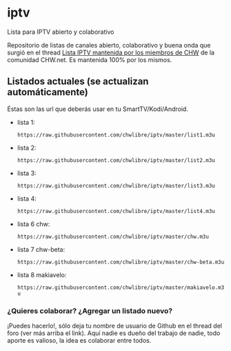 # iptv
Lista para IPTV abierto y colaborativo

Repositorio de listas de canales abierto, colaborativo y buena onda que surgió en el thread [Lista IPTV mantenida por los miembros de CHW](http://www.chw.net/foro/poseedores-tv-led-smart-3d/1136045-lista-iptv-mantenida-los-miembros-chw.html) de la comunidad CHW.net. Es mantenida 100% por los mismos.


## Listados actuales (se actualizan automáticamente)
Éstas son las url que deberás usar en tu SmartTV/Kodi/Android.
* lista 1:

    `https://raw.githubusercontent.com/chwlibre/iptv/master/list1.m3u`

* lista 2:

    `https://raw.githubusercontent.com/chwlibre/iptv/master/list2.m3u`

* lista 3:

    `https://raw.githubusercontent.com/chwlibre/iptv/master/list3.m3u`

* lista 4:

    `https://raw.githubusercontent.com/chwlibre/iptv/master/list4.m3u`

* lista 6 chw:

    `https://raw.githubusercontent.com/chwlibre/iptv/master/chw.m3u`

* lista 7 chw-beta:

    `https://raw.githubusercontent.com/chwlibre/iptv/master/chw-beta.m3u`

* lista 8 makiavelo:

    `https://raw.githubusercontent.com/chwlibre/iptv/master/makiavelo.m3u`

### ¿Quieres colaborar? ¿Agregar un listado nuevo?
¡Puedes hacerlo!, sólo deja tu nombre de usuario de Github en el thread del foro (ver más arriba el link). Aquí nadie es dueño del trabajo de nadie, todo aporte es valioso, la idea es colaborar entre todos.
